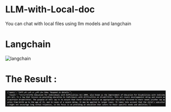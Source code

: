 # LLM-with-Local-doc
You can chat with local files using llm models and langchain

# Langchain
![langchain](https://www.kdnuggets.com/wp-content/uploads/c_langchain_101_build_gptpowered_applications_1.jpg)

# The Result :

![result](https://github.com/alaatiger989/LLM-with-Local-doc/blob/main/Screenshots/Capture.JPG)

